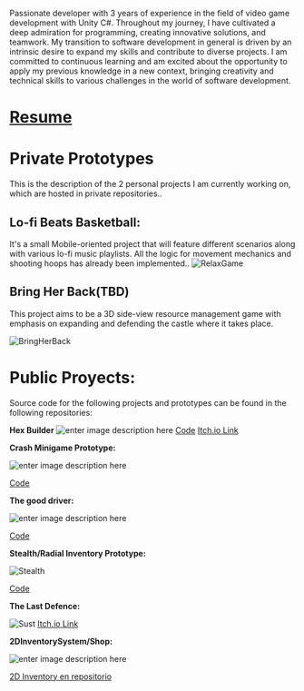 ﻿
Passionate developer with 3 years of experience in the field of video game development with Unity C#. Throughout my journey, I have cultivated a deep admiration for programming, creating innovative solutions, and teamwork. My transition to software development in general is driven by an intrinsic desire to expand my skills and contribute to diverse projects. I am committed to continuous learning and am excited about the opportunity to apply my previous knowledge in a new context, bringing creativity and technical skills to various challenges in the world of software development.

# [Resume](https://github.com/LucasGariador/Presentation/blob/master/Resume/LUCAS%20NAHUEL%20GARIADOR%20G_DEV.pdf)

# Private Prototypes

This is the description of the 2 personal projects I am currently working on, which are hosted in private repositories..

## Lo-fi Beats Basketball:

It's a small Mobile-oriented project that will feature different scenarios along with various lo-fi music playlists. All the logic for movement mechanics and shooting hoops has already been implemented..
![RelaxGame](https://raw.githubusercontent.com/LucasGariador/PrototypeProjects/master/Gif/video-to-gif-converter%20%282%29.gif)

## Bring Her Back(TBD)

This project aims to be a 3D side-view resource management game with emphasis on expanding and defending the castle where it takes place.


![BringHerBack](https://raw.githubusercontent.com/LucasGariador/PrototypeProjects/master/Gif/video-to-gif-converter%20(9).gif)


# Public Proyects:

Source code for the following projects and prototypes can be found in the following repositories:

**Hex Builder**
![enter image description here](Images/ImageProject.PNG)
[Code](https://github.com/LucasGariador/HexBuilder) 
[Itch.io Link](https://lucasgariador.itch.io/hex-builder)


**Crash Minigame Prototype:**

![enter image description here](https://raw.githubusercontent.com/LucasGariador/PrototypeProjects/master/Images/Crash.png)

[Code](https://github.com/LucasGariador/PrototypeCrash)


 **The good driver:**
 
![enter image description here](https://raw.githubusercontent.com/LucasGariador/PrototypeProjects/master/Images/Residuos.png)

[Code](https://github.com/LucasGariador/GameJam)


**Stealth/Radial Inventory Prototype:**

![Stealth](https://raw.githubusercontent.com/LucasGariador/PrototypeProjects/master/Images/Stealth.png)

[Code](https://github.com/LucasGariador/StealthPrototypeFirst)


**The Last Defence:** 

 ![Sust](https://raw.githubusercontent.com/LucasGariador/PrototypeProjects/master/Images/Sust.png)
[Itch.io Link](https://lucasgariador.itch.io/)


**2DInventorySystem/Shop:**

![enter image description here](https://raw.githubusercontent.com/LucasGariador/PrototypeProjects/master/Images/TaskLSW.png)

[2D Inventory en repositorio](https://github.com/LucasGariador/TaskLSW)
